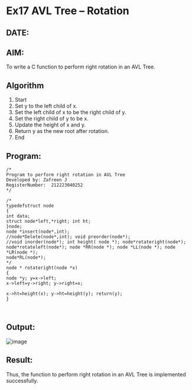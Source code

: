 # Ex17 AVL Tree – Rotation
## DATE:
## AIM:
To write a C function to perform right rotation in an AVL Tree.

## Algorithm
1.	Start
2.	Set y to the left child of x.
3.	Set the left child of x to be the right child of y.
4.	Set the right child of y to be x.
5.	Update the height of x and y.
6.	Return y as the new root after rotation.
7.	End
   

## Program:
```
/*
Program to perform right rotation in AVL Tree
Developed by: Zafreen J 
RegisterNumber:  212223040252
*/
```
```
/*
typedefstruct node
{
int data;
struct node*left,*right; int ht;
}node;
node *insert(node*,int);
//node*Delete(node*,int); void preorder(node*);
//void inorder(node*); int height( node *); node*rotateright(node*); node*rotateleft(node*); node *RR(node *); node *LL(node *); node *LR(node *);
node*RL(node*);
*/
node * rotateright(node *x)
{
node *y; y=x->left;
x->left=y->right; y->right=x;
 
x->ht=height(x); y->ht=height(y); return(y);
}



```

## Output:

![image](https://github.com/user-attachments/assets/18832014-23f0-460b-94b7-a50b662a4bf5)


## Result:
Thus, the function to perform right rotation in an AVL Tree is implemented successfully.
